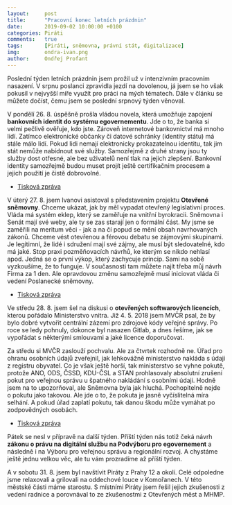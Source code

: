 ```yaml
---
layout:     post
title:      "Pracovní konec letních prázdnin"
date:       2019-09-02 10:00:00 +0100
categories: Piráti
comments:   true
tags:       [Piráti, sněmovna, právní stát, digitalizace]
img:        ondra-ivan.png
author:     Ondřej Profant
---
```


Poslední týden letních prázdnin jsem prožil už v intenzivním pracovním nasazení. V srpnu poslanci zpravidla jezdí na dovolenou, já jsem se ho však pokusil v nejvyšší míře využít pro práci na mých tématech. Dále v článku se můžete dočíst, čemu jsem se poslední srpnový týden věnoval.

<!--more-->

V pondělí 26. 8. úspěšně prošla vládou novela, která umožňuje zapojení **bankovních identit do systému egovernementu**. Jde o to, že banka si velmi pečlivě ověřuje, kdo jste. Zároveň internetové bankovnictví má mnoho lidí. Zatímco elektronické občanky či datové schránky (identity státu) má stále málo lidí. Pokud lidi nemají elektronicky prokazatelnou identitu, tak jim stát nemůže nabídnout své služby. Samozřejmě z druhé strany jsou ty služby dost otřesné, ale bez uživatelů není tlak na jejich zlepšení. Bankovní identity samozřejmě budou muset projít ještě certifikačním procesem a jejich použití je čistě dobrovolné.

* [Tisková zpráva](https://www.pirati.cz/tiskove-zpravy/navrh-komunikace-se-statem-bankovni-identitou.html)

V úterý 27. 8. jsem Ivanovi asistoval s představením projektu **Otevřené sněmovny**. Chceme ukázat, jak by měl vypadat otevřený legislativní proces. Vláda má systém eklep, který se zaměřuje na vnitřní byrokracii. Sněmovna i Senát mají své weby, ale ty se zas starají jen o formální část. My jsme se zaměřili na meritum věci - jak a na čí popud se mění obsah navrhovaných zákonů. Chceme vést otevřenou a férovou debatu se zájmovými skupinami. Je legitimní, že lidé i sdružení mají své zájmy, ale musí být sledovatelné, kdo má jaké. Stop praxi pozměňovacích návrhů, ke kterým se nikdo nehlasí apod. Jedná se o první výkop, který zachycuje princip. Sami na sobě vyzkoušíme, že to funguje. V současnosti tam můžete najít třeba můj návrh Firma za 1 den. Ale opravdovou změnu samozřejmě musí iniciovat vláda či vedení Poslanecké sněmovny.

* [Tisková zpráva](https://www.pirati.cz/tiskove-zpravy/otevrena-snemovna-pirati-spustili-legislativni-web.html)

Ve středu 28. 8. jsem šel na diskusi o **otevřených softwarových licencích**, kterou pořádalo Ministerstvo vnitra. Již 4. 5. 2018 jsem MVČR psal, že by bylo dobré vytvořit centrální zázemí pro zdrojové kódy veřejné správy. Po roce se ledy pohnuly, dokonce byl nasazen Gitlab, a dnes řešíme, jak se vypořádat s některými smlouvami a jaké licence doporučovat.

Za středu si MVČR zaslouží pochvalu. Ale za čtvrtek rozhodně ne. Úřad pro ohranu osobních údajů zveřejnil, jak lehkovážně ministerstvo nakláda s údaji z registru obyvatel. Co je však ještě horší, tak ministerstvo se vyhne pokutě, protože ANO, ODS, ČSSD, KDU-ČSL a STAN prohlasovaly absolutní zrušení pokut pro veřejnou správu u špatného nakládání s osobními údaji. Hodně jsem na to upozorňoval, ale Sněmovna byla jak hluchá. Pochopitelně nejde o pokutu jako takovou. Ale jde o to, že pokuta je jasně vyčíslitelná míra selhání. A pokud úřad zaplatí pokutu, tak danou škodu může vymáhat po zodpovědných osobách.

* [Tisková zpráva](https://www.pirati.cz/tiskove-zpravy/mv-bez-pokuty-za-100tisic-neopravnenych-pristupu.html)

Pátek se nesl v přípravě na další týden. Příští týden nás totiž čeká návrh **zákonu o právu na digitální službu na Podvýboru pro egovernement** a následně i na Výboru pro veřejnou správu a regionální rozvoj. A chystáme ještě jednu velkou věc, ale tu vám prozradíme až příští týden.

A v sobotu 31. 8. jsem byl navštívit Piráty z Prahy 12 a okolí. Celé odpoledne jsme relaxovali a grilovali na oddechové louce v Komořanech.  V této městské části máme starostu. S místními Piráty jsem řešil jejich zkušenosti z vedení radnice a porovnával to ze zkušenostmi z Otevřených měst a MHMP. 
